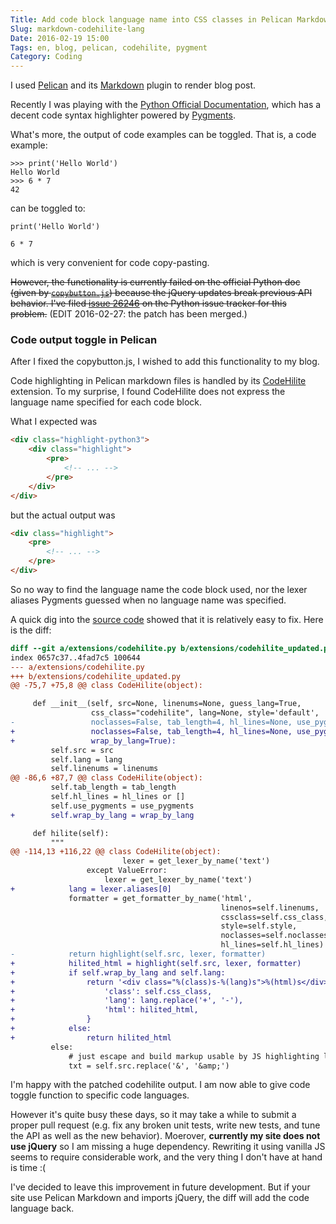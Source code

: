 ```yaml
---
Title: Add code block language name into CSS classes in Pelican Markdown
Slug: markdown-codehilite-lang
Date: 2016-02-19 15:00
Tags: en, blog, pelican, codehilite, pygment
Category: Coding 
---
```


I used [Pelican] and its [Markdown] plugin to render blog post. 

Recently I was playing with the [Python Official Documentation], which has a decent code syntax highlighter powered by [Pygments]. 

What's more, the output of code examples can be toggled. That is, a code example:

```python3
>>> print('Hello World')
Hello World
>>> 6 * 7
42
```  

can be toggled to:

```python3
print('Hello World')

6 * 7

```

which is very convenient for code copy-pasting.

<del>However, the functionality is currently failed on the official Python doc (given by [`copybutton.js`](https://docs.python.org/3/_static/copybutton.js)) because the jQuery updates break previous API behavior. I've filed [issue 26246](http://bugs.python.org/issue26246) on the Python issue tracker for this problem.</del> (EDIT 2016-02-27: the patch has been merged.)

[Pelican]: http://docs.getpelican.com/
[Markdown]: https://pythonhosted.org/Markdown/
[Python Official Documentation]: https://docs.python.org/
[Pygments]: http://pygments.org/



### Code output toggle in Pelican 

After I fixed the copybutton.js, I wished to add this functionality to my blog. 

Code highlighting in Pelican markdown files is handled by its [CodeHilite](https://pythonhosted.org/Markdown/extensions/code_hilite.html) extension. To my surprise, I found CodeHilite does not express the language name specified for each code block.

What I expected was

```html
<div class="highlight-python3">
    <div class="highlight">
        <pre>
            <!-- ... -->
        </pre>
    </div>
</div>
```

but the actual output was

```html
<div class="highlight">
    <pre>
        <!-- ... -->
    </pre>
</div>
```

So no way to find the language name the code block used, nor the lexer aliases Pygments guessed when no language name was specified.

A quick dig into the [source code](https://github.com/waylan/Python-Markdown/blob/master/markdown/extensions/codehilite.py#L106-L123) showed that it is relatively easy to fix. Here is the diff:

```diff
diff --git a/extensions/codehilite.py b/extensions/codehilite_updated.py
index 0657c37..4fad7c5 100644
--- a/extensions/codehilite.py
+++ b/extensions/codehilite_updated.py
@@ -75,7 +75,8 @@ class CodeHilite(object):

     def __init__(self, src=None, linenums=None, guess_lang=True,
                  css_class="codehilite", lang=None, style='default',
-                 noclasses=False, tab_length=4, hl_lines=None, use_pygments=True):
+                 noclasses=False, tab_length=4, hl_lines=None, use_pygments=True, 
+                 wrap_by_lang=True):
         self.src = src
         self.lang = lang
         self.linenums = linenums
@@ -86,6 +87,7 @@ class CodeHilite(object):
         self.tab_length = tab_length
         self.hl_lines = hl_lines or []
         self.use_pygments = use_pygments
+        self.wrap_by_lang = wrap_by_lang

     def hilite(self):
         """
@@ -114,13 +116,22 @@ class CodeHilite(object):
                         lexer = get_lexer_by_name('text')
                 except ValueError:
                     lexer = get_lexer_by_name('text')
+            lang = lexer.aliases[0]
             formatter = get_formatter_by_name('html',
                                               linenos=self.linenums,
                                               cssclass=self.css_class,
                                               style=self.style,
                                               noclasses=self.noclasses,
                                               hl_lines=self.hl_lines)
-            return highlight(self.src, lexer, formatter)
+            hilited_html = highlight(self.src, lexer, formatter)
+            if self.wrap_by_lang and self.lang:
+                return '<div class="%(class)s-%(lang)s">%(html)s</div>\n' % {
+                    'class': self.css_class,
+                    'lang': lang.replace('+', '-'),
+                    'html': hilited_html,
+                }
+            else:
+                return hilited_html
         else:
             # just escape and build markup usable by JS highlighting libs
             txt = self.src.replace('&', '&amp;')
```

I'm happy with the patched codehilite output. I am now able to give code toggle function to specific code languages. 

However it's quite busy these days, so it may take a while to submit a proper pull request (e.g. fix any broken unit tests, write new tests, and tune the API as well as the new behavior). Moerover, **currently my site does not use jQuery** so I am missing a huge dependency. Rewriting it using vanilla JS seems to require considerable work, and the very thing I don't have at hand is time :(

I've decided to leave this improvement in future development. But if your site use Pelican Markdown and imports jQuery, the diff will add the code language back. 